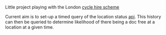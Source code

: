 Little project playing with the London [cycle hire scheme](http://www.tfl.gov.uk/roadusers/cycling/14808.aspx)      

Current aim is to set-up a timed query of the location status [api](http://bike-stats.co.uk/). This history can then be queried to determine likelihood of there being a doc free at a location at a given time.